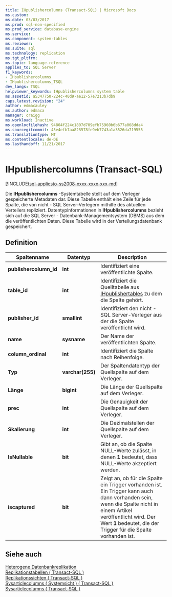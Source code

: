 ```yaml
---
title: IHpublishercolumns (Transact-SQL) | Microsoft Docs
ms.custom: 
ms.date: 03/03/2017
ms.prod: sql-non-specified
ms.prod_service: database-engine
ms.service: 
ms.component: system-tables
ms.reviewer: 
ms.suite: sql
ms.technology: replication
ms.tgt_pltfrm: 
ms.topic: language-reference
applies_to: SQL Server
f1_keywords:
- IHpublishercolumns
- IHpublishercolumns_TSQL
dev_langs: TSQL
helpviewer_keywords: IHpublishercolumns system table
ms.assetid: a5347750-224c-40d9-ae12-57e7213b7db9
caps.latest.revision: "24"
author: edmacauley
ms.author: edmaca
manager: craigg
ms.workload: Inactive
ms.openlocfilehash: 94804f224c1807d709efb75960b6b677a068dda4
ms.sourcegitcommit: 45e4efb7aa828578fe9eb7743a1a3526da719555
ms.translationtype: MT
ms.contentlocale: de-DE
ms.lasthandoff: 11/21/2017
---
```

# <a name="ihpublishercolumns-transact-sql"></a>IHpublishercolumns (Transact-SQL)
[!INCLUDE[tsql-appliesto-ss2008-xxxx-xxxx-xxx-md](../../includes/tsql-appliesto-ss2008-xxxx-xxxx-xxx-md.md)]

  Die **IHpublishercolumns** -Systemtabelle stellt auf dem Verleger gespeicherte Metadaten dar. Diese Tabelle enthält eine Zeile für jede Spalte, die von nicht - SQL Server-Verlegern mithilfe des aktuellen Verteilers repliziert. Datentypinformationen in **IHpublishercolumns** bezieht sich auf die SQL Server - Datenbank-Managementsystem (DBMS) aus dem die veröffentlichten Daten. Diese Tabelle wird in der Verteilungsdatenbank gespeichert.  
  
## <a name="definition"></a>Definition  
  
|Spaltenname|Datentyp|Description|  
|-----------------|---------------|-----------------|  
|**publishercolumn_id**|**int**|Identifiziert eine veröffentlichte Spalte.|  
|**table_id**|**int**|Identifiziert die Quelltabelle aus [IHpublishertables](../../relational-databases/system-tables/ihpublishertables-transact-sql.md) zu dem die Spalte gehört.|  
|**publisher_id**|**smallint**|Identifiziert den nicht - SQL Server-Verleger aus der die Spalte veröffentlicht wird.|  
|**name**|**sysname**|Der Name der veröffentlichten Spalte.|  
|**column_ordinal**|**int**|Identifiziert die Spalte nach Reihenfolge.|  
|**Typ**|**varchar(255)**|Der Spaltendatentyp der Quellspalte auf dem Verleger.|  
|**Länge**|**bigint**|Die Länge der Quellspalte auf dem Verleger.|  
|**prec**|**int**|Die Genauigkeit der Quellspalte auf dem Verleger.|  
|**Skalierung**|**int**|Die Dezimalstellen der Quellspalte auf dem Verleger.|  
|**IsNullable**|**bit**|Gibt an, ob die Spalte NULL-Werte zulässt, in denen **1** bedeutet, dass NULL-Werte akzeptiert werden.|  
|**iscaptured**|**bit**|Zeigt an, ob für die Spalte ein Trigger vorhanden ist. Ein Trigger kann auch dann vorhanden sein, wenn die Spalte nicht in einem Artikel veröffentlicht wird. Der Wert **1** bedeutet, die der Trigger für die Spalte vorhanden ist.|  
  
## <a name="see-also"></a>Siehe auch  
 [Heterogene Datenbankreplikation](../../relational-databases/replication/non-sql/heterogeneous-database-replication.md)   
 [Replikationstabellen &#40; Transact-SQL &#41;](../../relational-databases/system-tables/replication-tables-transact-sql.md)   
 [Replikationssichten &#40; Transact-SQL &#41;](../../relational-databases/system-views/replication-views-transact-sql.md)   
 [Sysarticlecolumns &#40; Systemsicht &#41; &#40; Transact-SQL &#41;](../../relational-databases/system-views/sysarticlecolumns-system-view-transact-sql.md)   
 [Sysarticlecolumns &#40; Transact-SQL &#41;](../../relational-databases/system-tables/sysarticlecolumns-transact-sql.md)  
  
  
